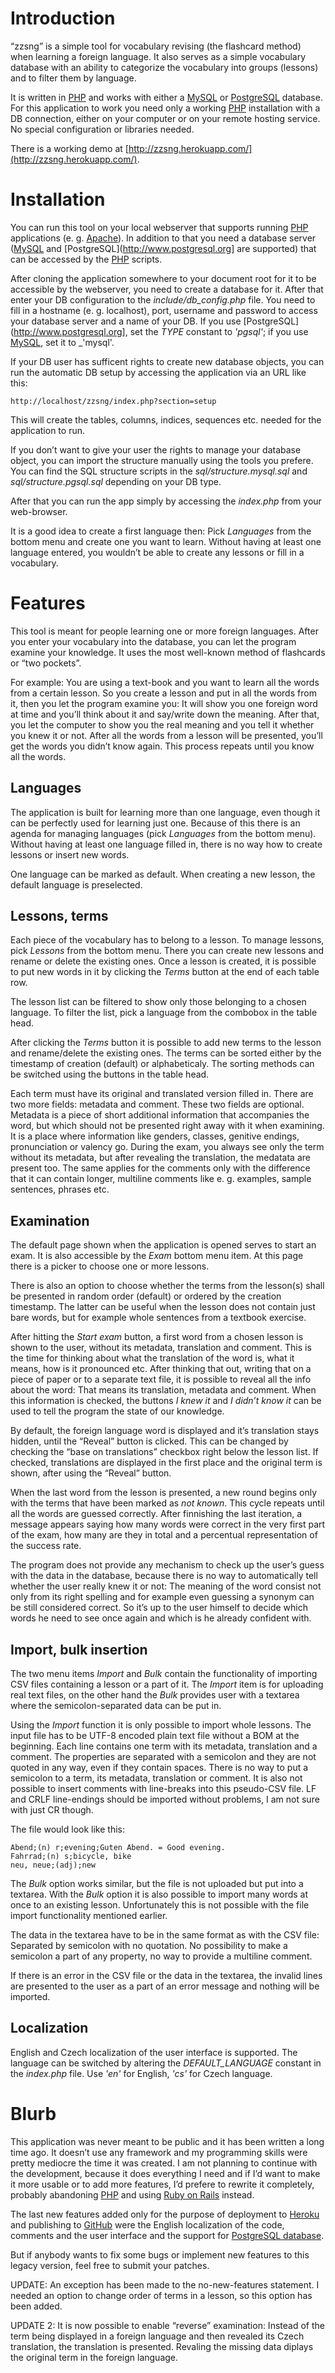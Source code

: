 # Introduction #

“zzsng” is a simple tool for vocabulary revising (the flashcard method) when learning a foreign language. It also serves as a simple vocabulary database with an ability to categorize the vocabulary into groups (lessons) and to filter them by language.

It is written in [PHP](http://www.php.net) and works with either a [MySQL](http://www.mysql.com) or [PostgreSQL](http://www.postgresql.org) database. For this application to work you need only a working [PHP](http://www.php.net) installation with a DB connection, either on your computer or on your remote hosting service. No special configuration or libraries needed.

There is a working demo at [http://zzsng.herokuapp.com/](http://zzsng.herokuapp.com/).

# Installation #

You can run this tool on your local webserver that supports running [PHP](http://www.php.net) applications (e. g. [Apache](http://projects.apache.org/projects/http_server.html)). In addition to that you need a database server ([MySQL](http://www.mysql.com) and [PostgreSQL](http://www.postgresql.org] are supported) that can be accessed by the [PHP](http://www.php.net) scripts.

After cloning the application somewhere to your document root for it to be accessible by the webserver, you need to create a database for it. After that enter your DB configuration to the _include/db_config.php_ file. You need to fill in a hostname (e. g. localhost), port, username and password to access your database server and a name of your DB. If you use [PostgreSQL](http://www.postgresql.org], set the _TYPE_ constant to _'pgsql'_; if you use [MySQL](http://www.mysql.com), set it to _'mysql'.

If your DB user has sufficent rights to create new database objects, you can run the automatic DB setup by accessing the application via an URL like this:

    http://localhost/zzsng/index.php?section=setup

This will create the tables, columns, indices, sequences etc. needed for the application to run.

If you don’t want to give your user the rights to manage your database object, you can import the structure manually using the tools you prefere. You can find the SQL structure scripts in the _sql/structure.mysql.sql_ and _sql/structure.pgsql.sql_ depending on your DB type.

After that you can run the app simply by accessing the _index.php_ from your web-browser.

It is a good idea to create a first language then: Pick _Languages_ from the bottom menu and create one you want to learn. Without having at least one language entered, you wouldn’t be able to create any lessons or fill in a vocabulary.

# Features #

This tool is meant for people learning one or more foreign languages. After you enter your vocabulary into the database, you can let the program examine your knowledge. It uses the most well-known method of flashcards or “two pockets”.

For example: You are using a text-book and you want to learn all the words from a certain lesson. So you create a lesson and put in all the words from it, then you let the program examine you: It will show you one foreign word at time and you’ll think about it and say/write down the meaning. After that, you let the computer to show you the real meaning and you tell it whether you knew it or not. After all the words from a lesson will be presented, you’ll get the words you didn’t know again. This process repeats until you know all the words.

## Languages ##

The application is built for learning more than one language, even though it can be perfectly used for learning just one. Because of this there is an agenda for managing languages (pick _Languages_ from the bottom menu). Without having at least one language filled in, there is no way how to create lessons or insert new words.

One language can be marked as default. When creating a new lesson, the default language is preselected.

## Lessons, terms ##

Each piece of the vocabulary has to belong to a lesson. To manage lessons, pick _Lessons_ from the bottom menu. There you can create new lessons and rename or delete the existing ones. Once a lesson is created, it is possible to put new words in it by clicking the _Terms_ button at the end of each table row.

The lesson list can be filtered to show only those belonging to a chosen language. To filter the list, pick a language from the combobox in the table head.

After clicking the _Terms_ button it is possible to add new terms to the lesson and rename/delete the existing ones. The terms can be sorted either by the timestamp of creation (default) or alphabeticaly. The sorting methods can be switched using the buttons in the table head.

Each term must have its original and translated version filled in. There are two more fields: metadata and comment. These two fields are optional. Metadata is a piece of short additional information that accompanies the word, but which should not be presented right away with it when examining. It is a place where  information like genders, classes, genitive endings, pronunciation or valency go. During the exam, you always see only the term without its metadata, but after revealing the translation, the medatata are present too. The same applies for the comments only with the difference that it can contain longer, multiline comments like e. g. examples, sample sentences, phrases etc.

## Examination ##

The default page shown when the application is opened serves to start an exam. It is also accessible by the _Exam_ bottom menu item. At this page there is a picker to choose one or more lessons.

There is also an option to choose whether the terms from the lesson(s) shall be presented in random order (default) or ordered by the creation timestamp. The latter can be useful when the lesson does not contain just bare words, but for example whole sentences from a textbook exercise.

After hitting the _Start exam_ button, a first word from a chosen lesson is shown to the user, without its metadata, translation and comment. This is the time for thinking about what the translation of the word is, what it means, how is it pronounced etc. After thinking that out, writing that on a piece of paper or to a separate text file, it is possible to reveal all the info about the word: That means its translation, metadata and comment. When this information is checked, the buttons _I knew it_ and _I didn’t know it_ can be used to tell the program the state of our knowledge.

By default, the foreign language word is displayed and it’s translation stays hidden, until the “Reveal” button is clicked. This can be changed by checking the “base on translations” checkbox right below the lesson list. If checked, translations are displayed in the first place and the original term is shown, after using the “Reveal” button.

When the last word from the lesson is presented, a new round begins only with the terms that have been marked as _not known_. This cycle repeats until all the words are guessed correctly. After finnishing the last iteration, a message appears saying how many words were correct in the very first part of the exam, how many are they in total and a percentual representation of the success rate.

The program does not provide any mechanism to check up the user’s guess with the data in the database, because there is no way to automatically tell whether the user really knew it or not: The meaning of the word consist not only from its right spelling and for example even guessing a synonym can be still considered correct. So it’s up to the user himself to decide which words he  need to see once again and which is he already confident with.

## Import, bulk insertion ##

The two menu items _Import_ and _Bulk_ contain the functionality of importing CSV files containing a lesson or a part of it. The _Import_ item is for uploading real text files, on the other hand the _Bulk_ provides user with a textarea where the semicolon-separated data can be put in.

Using the _Import_ function it is only possible to import whole lessons. The input file has to be UTF-8 encoded plain text file without a BOM at the beginning. Each line contains one term with its metadata, translation and a comment. The properties are separated with a semicolon and they are not quoted in any way, even if they contain spaces. There is no way to put a semicolon to a term, its metadata, translation or comment. It is also not possible to insert comments with line-breaks into this pseudo-CSV file. LF and CRLF line-endings should be imported without problems, I am not sure with just CR though.

The file would look like this:

    Abend;(n) r;evening;Guten Abend. = Good evening.
    Fahrrad;(n) s;bicycle, bike
    neu, neue;(adj);new
    
The _Bulk_ option works similar, but the file is not uploaded but put into a textarea. With the _Bulk_ option it is also possible to import many words at once to an existing lesson. Unfortunately this is not possible with the file import functionality mentioned earlier.

The data in the textarea have to be in the same format as with the CSV file: Separated by semicolon with no quotation. No possibility to make a semicolon a part of any property, no way to provide a multiline comment.

If there is an error in the CSV file or the data in the textarea, the invalid lines are presented to the user as a part of an error message and nothing will be imported.

## Localization ##

English and Czech localization of the user interface is supported. The language can be switched by altering the _DEFAULT_LANGUAGE_ constant in the _index.php_ file. Use _'en'_ for English, _'cs'_ for Czech language.

# Blurb #

This application was never meant to be public and it has been written a long time ago. It doesn’t use any framework and my programming skills were pretty mediocre the time it was created. I am not planning to continue with the development, because it does everything I need and if I’d want to make it more usable or to add more features, I’d prefere to rewrite it completely, probably abandoning [PHP](http://www.php.net) and using [Ruby on Rails](http://rubyonrails.org) instead.

The last new features added only for the purpose of deployment to [Heroku](http://www.heroku.com) and publishing to [GitHub](https://github.com) were the English localization of the code, comments and the user interface and the support for [PostgreSQL database](http://www.postgresql.org).

But if anybody wants to fix some bugs or implement new features to this legacy version, feel free to submit your patches.

UPDATE: An exception has been made to the no-new-features statement. I needed an option to change order of terms in a lesson, so this option has been added.

UPDATE 2: It is now possible to enable “reverse” examination: Instead of the term being displayed in a foreign language and then revealed its Czech translation, the translation is presented. Revaling the missing data diplays the original term in the foreign language.
